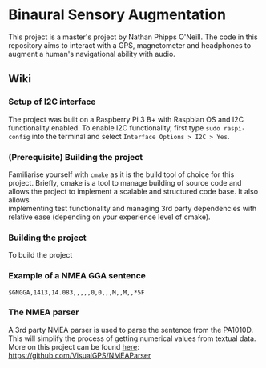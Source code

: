 # Binaural Sensory Augmentation

This project is a master's project by Nathan Phipps O'Neill. The code in this 
 repository aims to interact with a GPS, magnetometer and headphones to augment
 a human's navigational ability with audio.

## Wiki
### Setup of I2C interface
The project was built on a Raspberry Pi 3 B+ with Raspbian OS and I2C 
 functionality enabled. To enable I2C functionality, first type 
 `sudo raspi-config` into the terminal and select 
 `Interface Options > I2C > Yes`.

### (Prerequisite) Building the project
Familiarise yourself with `cmake` as it is the build tool of choice for this 
project. Briefly, cmake is a tool to manage building of source code and allows 
the project to implement a scalable and structured code base. It also allows  
implementing test functionality and managing 3rd party dependencies with 
relative ease (depending on your experience level of cmake).  

### Building the project
To build the project

### Example of a NMEA GGA sentence
`
$GNGGA,1413,14.083,,,,,0,0,,,M,,M,,*5F
`
### The NMEA parser
A 3rd party NMEA parser is used to parse the sentence from the PA1010D. This 
will simplify the process of getting numerical values from textual data. More 
on this project can be found [here](https://github.com/VisualGPS/NMEAParser): 
https://github.com/VisualGPS/NMEAParser